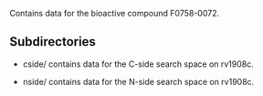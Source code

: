 Contains data for the bioactive compound F0758-0072.

## Subdirectories

- cside/ contains data for the C-side search space on rv1908c.

- nside/ contains data for the N-side search space on rv1908c.

